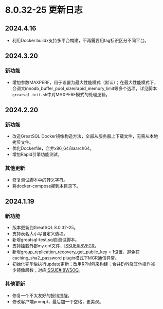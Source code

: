 # 8.0.32-25 更新日志

## 2024.4.16
* 利用Docker buildx支持多平台构建，不再需要用tag标识区分不同平台。

## 2024.3.20
### 新功能
* 增加参数MAXPERF，用于设置为最大性能模式（默认）；在最大性能模式下，会调大innodb_buffer_pool_size/rapid_memory_limit等多个选项，详见脚本`greatsql-init.sh`中对MAXPERF模式的处理逻辑。

## 2024.2.20
### 新功能
* 改造GreatSQL Docker镜像构造方法，全部从服务器上下载文件，无需从本地拷贝文件。
* 优化Dockerfile，合并x86_64和aarch64。
* 增加Rapid引擎功能测试。

### 其他更新
* 修复测试脚本中的转义字符。
* 将docker-compose挪到本目录下。

## 2024.1.19

### 新功能

* 版本更新到GreatSQL 8.0.32-25。
* 支持表名大小写自定义选项。
* 新增greatsql-test.sql自测试脚本。
* 支持挂载外部my.cnf文件，[ISSUE#I8VFGR](https://gitee.com/GreatSQL/GreatSQL-Docker/issues/I8VFGR)。
* 新增group_replication_recovery_get_public_key = 1设置，避免在caching_sha2_password plugin模式下MGR通信异常。
* 初始化完毕后执行update更新；改用RPM包来构建；合并EVN及其他操作减少镜像层数；对应[ISSUE#I8WSOQ](https://gitee.com/GreatSQL/GreatSQL-Docker/issues/I8VFGR)。

### 其他更新

* 修复一个不太友好的报错提醒。
* 修改客户端prompt，最后加一个空格，更美观。

[8.0.32-25]: https://gitee.com/GreatSQL/GreatSQL-Docker/tree/greatsql-8.0.32-25/GreatSQL

